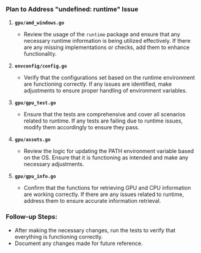 ### Plan to Address "undefined: runtime" Issue

1. **`gpu/amd_windows.go`**
   - Review the usage of the `runtime` package and ensure that any necessary runtime information is being utilized effectively. If there are any missing implementations or checks, add them to enhance functionality.

2. **`envconfig/config.go`**
   - Verify that the configurations set based on the runtime environment are functioning correctly. If any issues are identified, make adjustments to ensure proper handling of environment variables.

3. **`gpu/gpu_test.go`**
   - Ensure that the tests are comprehensive and cover all scenarios related to runtime. If any tests are failing due to runtime issues, modify them accordingly to ensure they pass.

4. **`gpu/assets.go`**
   - Review the logic for updating the PATH environment variable based on the OS. Ensure that it is functioning as intended and make any necessary adjustments.

5. **`gpu/gpu_info.go`**
   - Confirm that the functions for retrieving GPU and CPU information are working correctly. If there are any issues related to runtime, address them to ensure accurate information retrieval.

### Follow-up Steps:
- After making the necessary changes, run the tests to verify that everything is functioning correctly.
- Document any changes made for future reference.
